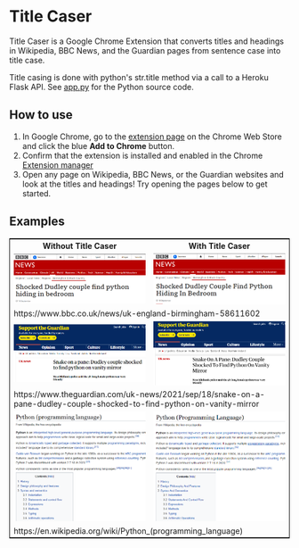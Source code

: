 # Title Caser

Title Caser is a Google Chrome Extension that converts titles and headings in Wikipedia, BBC News, and the Guardian pages from sentence case into title case.

Title casing is done with python's str.title method via a call to a Heroku Flask API. See [app.py](app.py) for the Python source code.

## How to use

1. In Google Chrome, go to the [extension page](https://chrome.google.com/webstore/detail/title-caser/kbchokdkkcomkengjmddfalefnehmkak) on the Chrome Web Store and click the blue **Add to Chrome** button.
2. Confirm that the extension is installed and enabled in the Chrome [Extension manager](chrome://extensions/)
3. Open any page on Wikipedia, BBC News, or the Guardian websites and look at the titles and headings! Try opening the pages below to get started.

## Examples

<table style="width: 100%; border: 1px solid black;" >
    <tr>
        <th style="width:50%">Without Title Caser</td>
        <th style="width:50%">With Title Caser</td>
    </tr>
    <tr>
        <td style="width:50%"><img src="demo-img/bbc-python-before.png" /></td>
        <td style="width:50%"><img src="demo-img/bbc-python-after.png" /></td>
    </tr>
    <tr>
        <td colspan="2">https://www.bbc.co.uk/news/uk-england-birmingham-58611602</td>
    </tr>
    <tr>
        <td style="width:50%"><img src="demo-img/guardian-python-before.PNG" /></td>
        <td style="width:50%"><img src="demo-img/guardian-python-after.PNG" /></td>
    </tr>
    <tr>
        <td colspan="2">https://www.theguardian.com/uk-news/2021/sep/18/snake-on-a-pane-dudley-couple-shocked-to-find-python-on-vanity-mirror</td>
    </tr>
    <tr>
        <td style="width:50%"><img src="demo-img/wikipedia-python-before.PNG" /></td>
        <td style="width:50%"><img src="demo-img/wikipedia-python-after.PNG" /></td>
    </tr>
    <tr>
        <td colspan="2">https://en.wikipedia.org/wiki/Python_(programming_language)</td>
    </tr>
</tr></table>

